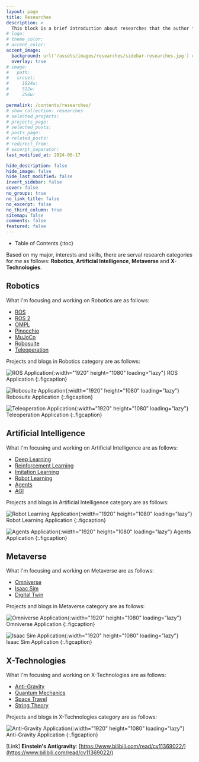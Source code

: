 ```yaml
---
layout: page
title: Researches
description: >
  This block is a brief introduction about researches that the author focuses on.
# logo:
# theme_color:
# accent_color:
accent_image:
  background: url('/assets/images/researches/sidebar-researches.jpg') center/cover
  overlay: true
# image:
#   path:
#   srcset:
#     1024w:
#     512w:
#     256w:

permalink: /contents/researches/
# show_collection: researches
# selected_projects:
# projects_page:
# selected_posts:
# posts_page:
# related_posts:
# redirect_from:
# excerpt_separator:
last_modified_at: 2024-06-17

hide_description: false
hide_image: false
hide_last_modified: false
invert_sidebar: false
cover: false
no_groups: true
no_link_title: false
no_excerpt: false
no_third_column: true
sitemap: false
comments: false
featured: false
---
```


- Table of Contents
{:toc}

Based on my major, interests and skills, there are serval research categories for me as follows: **Robotics**, **Artificial Intelligence**, **Metaverse** and **X-Technologies**.

## Robotics

What I'm focusing and working on Robotics are as follows:
- [ROS](https://www.ros.org/)
- [ROS 2](https://docs.ros.org/en/rolling/index.html)
- [OMPL](https://ompl.kavrakilab.org/)
- [Pinocchio](https://stack-of-tasks.github.io/pinocchio/)
- [MuJoCo](https://mujoco.org/)
- [Robosuite](https://robosuite.ai/)
- [Teleoperation](https://www.shadowrobot.com/teleoperation/)

Projects and blogs in Robotics category are as follows:

![ROS Application](/assets/images/researches/ros-application.png){:width="1920" height="1080" loading="lazy"}
ROS Application
{:.figcaption}

![Robosuite Application](/assets/images/researches/robosuite-application.png){:width="1920" height="1080" loading="lazy"}
Robosuite Application
{:.figcaption}

![Teleoperation Application](/assets/images/researches/teleoperation-application.png){:width="1920" height="1080" loading="lazy"}
Teleoperation Application
{:.figcaption}

## Artificial Intelligence

What I'm focusing and working on Artificial Intelligence are as follows:
- [Deep Learning](https://gist.github.com/JadeCong/0cb39602cad9a22272f5cd97d94b8d46#file-deep-learning-md)
- [Reinforcement Learning](https://gist.github.com/JadeCong/0cb39602cad9a22272f5cd97d94b8d46#file-reinforcement-learning-md)
- [Imitation Learning](https://gist.github.com/JadeCong/0cb39602cad9a22272f5cd97d94b8d46#file-imitation-learning-md)
- [Robot Learning](https://github.com/JadeCong/Awesome-Robot-Learning)
- [Agents](https://github.com/JadeCong/Agents)
- [AGI](https://github.com/JadeCong/AGI)

Projects and blogs in Artificial Intelligence category are as follows:

![Robot Learning Application](/assets/images/researches/robot-learning-application.png){:width="1920" height="1080" loading="lazy"}
Robot Learning Application
{:.figcaption}

![Agents Application](/assets/images/researches/agents-application.png){:width="1920" height="1080" loading="lazy"}
Agents Application
{:.figcaption}

## Metaverse

What I'm focusing and working on Metaverse are as follows:
- [Omniverse](https://www.nvidia.com/en-us/omniverse/)
- [Isaac Sim](https://developer.nvidia.com/isaac/sim)
- [Digital Twin](https://www.nvidia.com/en-us/omniverse/solutions/digital-twins/)

Projects and blogs in Metaverse category are as follows:

![Omniverse Application](/assets/images/researches/omniverse-application.png){:width="1920" height="1080" loading="lazy"}
Omniverse Application
{:.figcaption}

![Isaac Sim Application](/assets/images/researches/isaac-sim-application.png){:width="1920" height="1080" loading="lazy"}
Isaac Sim Application
{:.figcaption}

## X-Technologies

What I'm focusing and working on X-Technologies are as follows:
- [Anti-Gravity](https://gist.github.com/JadeCong/2be024e6185bd573a8ff4d48ac965c5d#file-anti-gravity-md)
- [Quantum Mechanics](https://gist.github.com/JadeCong/2be024e6185bd573a8ff4d48ac965c5d#file-quantum-mechanics-md)
- [Space Travel](https://gist.github.com/JadeCong/2be024e6185bd573a8ff4d48ac965c5d#file-space-travel-md)
- [String Theory](https://gist.github.com/JadeCong/2be024e6185bd573a8ff4d48ac965c5d#file-string-theory-md)

Projects and blogs in X-Technologies category are as follows:

![Anti-Gravity Application](/assets/images/researches/anti-gravity-application.jpg){:width="1920" height="1080" loading="lazy"}
Anti-Gravity Application
{:.figcaption}

[Link] **Einstein's Antigravity**: [https://www.bilibili.com/read/cv11369022/](https://www.bilibili.com/read/cv11369022/)
